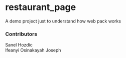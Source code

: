# restaurant_page

A demo project just to understand how web pack works
### Contributors

Sanel Hozdic <br>
Ifeanyi Osinakayah Joseph
